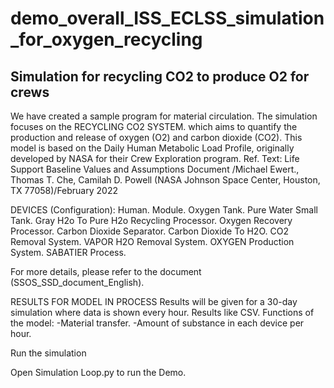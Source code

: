 # demo_overall_ISS_ECLSS_simulation_for_oxygen_recycling
## Simulation for recycling CO2 to produce O2 for crews
We have created a sample program for material circulation. The simulation focuses on the RECYCLING CO2 SYSTEM. which aims to quantify the production and release of oxygen (O2) and carbon dioxide (CO2). This model is based on the Daily Human Metabolic Load Profile, originally developed by NASA for their Crew Exploration program. Ref. Text: Life Support Baseline Values and Assumptions Document /Michael Ewert., Thomas T. Che, Camilah D. Powell (NASA Johnson Space Center, Houston, TX 77058)/February 2022

DEVICES (Configuration):
Human.
Module.
Oxygen Tank.
Pure Water Small Tank.
Gray H2o To Pure H2o Recycling Processor.
Oxygen Recovery Processor.
Carbon Dioxide Separator.
Carbon Dioxide To H2O.
CO2 Removal System.
VAPOR H2O Removal System.
OXYGEN Production System.
SABATIER Process.


For more details, please refer to the document (SSOS_SSD_document_English).

RESULTS FOR MODEL IN PROCESS
Results will be given for a 30-day simulation where data is shown every hour. 
Results like CSV.
Functions of the model:
  -Material transfer.
  -Amount of substance in each device per hour.

 Run the simulation

Open Simulation Loop.py to run the Demo. 